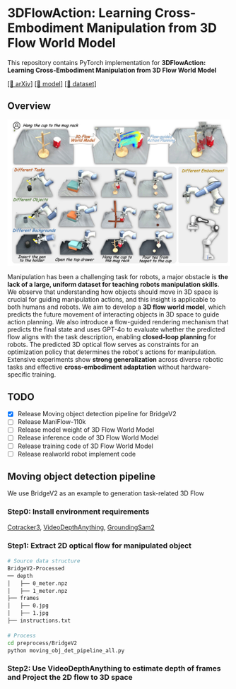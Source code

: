 # 3DFlowAction: Learning Cross-Embodiment Manipulation from 3D Flow World Model


This repository contains PyTorch implementation for __3DFlowAction: Learning Cross-Embodiment Manipulation from 3D Flow World Model__ 

[[📖 arXiv]](https://arxiv.org/abs/2506.06199) 
[[🤖 model]]()
[[📑 dataset]]()

## Overview
![](doc/teaser.jpg)

Manipulation has been a challenging task for robots, a major obstacle is __the lack of a large, uniform dataset for teaching robots manipulation skills__. 
We observe that understanding how objects should move in 3D space is crucial for guiding manipulation actions, and this insight is applicable to both humans and robots. We aim to develop a __3D flow world model__, which predicts the future movement of interacting objects in 3D space to guide action planning.
We also introduce a flow-guided rendering mechanism that predicts the final state and uses GPT-4o to evaluate whether the predicted flow aligns with the task description, enabling __closed-loop planning__ for robots.
The predicted 3D optical flow serves as constraints for an optimization policy that determines the robot's actions for manipulation.  Extensive experiments show __strong generalization__ across diverse robotic tasks and effective __cross-embodiment adaptation__ without hardware-specific training.

## TODO
* [x] Release Moving object detection pipeline for BridgeV2
* [ ] Release ManiFlow-110k
* [ ] Release model weight of 3D Flow World Model
* [ ] Release inference code of 3D Flow World Model
* [ ] Release training code of 3D Flow World Model
* [ ] Release realworld robot implement code 

## Moving object detection pipeline
We use BridgeV2 as an example to generation task-related 3D Flow

### Step0: Install environment requirements
[Cotracker3](https://github.com/facebookresearch/co-tracker), [VideoDepthAnything](https://github.com/DepthAnything/Video-Depth-Anything), [GroundingSam2](https://github.com/IDEA-Research/Grounded-SAM-2)

### Step1: Extract 2D optical flow for manipulated object
``` bash
# Source data structure
BridgeV2-Processed
── depth
│   ├── 0_meter.npz
│   ├── 1_meter.npz
├── frames
│   ├── 0.jpg
│   ├── 1.jpg
├── instructions.txt

# Process
cd preprocess/BridgeV2
python moving_obj_det_pipeline_all.py
```

### Step2: Use VideoDepthAnything to estimate depth of frames and Project the 2D flow to 3D space
